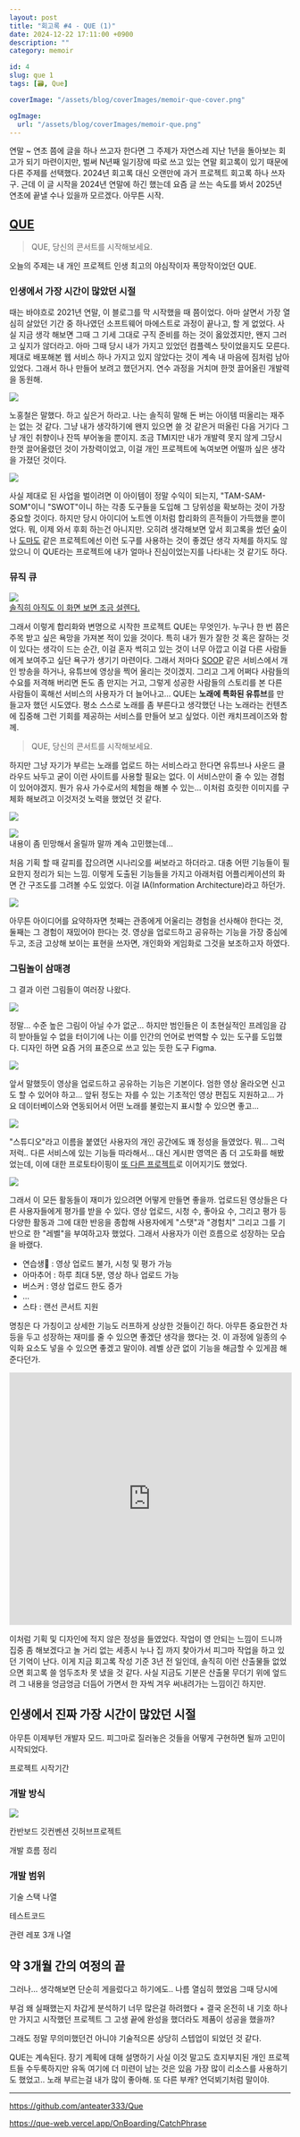 ```yaml
---
layout: post
title: "회고록 #4 - QUE (1)"
date: 2024-12-22 17:11:00 +0900
description: ""
category: memoir

id: 4
slug: que 1
tags: [🗃️, Que]

coverImage: "/assets/blog/coverImages/memoir-que-cover.png"

ogImage:
  url: "/assets/blog/coverImages/memoir-que.png"
---
```


연말 ~ 연초 쯤에 글을 하나 쓰고자 한다면 그 주제가 자연스레 지난 1년을 돌아보는 회고가 되기 마련이지만, 벌써 N년째 일기장에 따로 쓰고 있는 연말 회고록이 있기 때문에 다른 주제를 선택했다. 2024년 회고록 대신 오랜만에 과거 프로젝트 회고록 하나 쓰자구. 근데 이 글 시작을 2024년 연말에 하긴 했는데 요즘 글 쓰는 속도를 봐서 2025년 연초에 끝낼 수나 있을까 모르겠다. 아무튼 시작.

<h2 id="QUE" class="center"><a href="https://que-web.vercel.app/">QUE</a></h2>

> QUE, 당신의 콘서트를 시작해보세요.

오늘의 주제는 내 개인 프로젝트 인생 최고의 야심작이자 폭망작이었던 QUE.

### 인생에서 가장 시간이 많았던 시절

때는 바야흐로 2021년 연말, 이 블로그를 막 시작했을 때 쯤이었다. 아마 살면서 가장 열심히 살았던 기간 중 하나였던 소프트웨어 마에스트로 과정이 끝나고, 할 게 없었다. 사실 지금 생각 해보면 그때 그 기세 그대로 구직 준비를 하는 것이 옳았겠지만, 왠지 그러고 싶지가 않더라고. 아마 그때 당시 내가 가지고 있었던 컴플렉스 탓이었을지도 모른다. 제대로 배포해본 웹 서비스 하나 가지고 있지 않았다는 것이 계속 내 마음에 짐처럼 남아 있었다. 그래서 하나 만들어 보려고 했던거지. 연수 과정을 거치며 한껏 끌어올린 개발력을 동원해.

<p class="center rounded-edge mw-half">
<img src="https://i.postimg.cc/LX3qWfJh/image.png">
</p>

노홍철은 말했다. 하고 싶은거 하라고. 나는 솔직히 말해 돈 버는 아이템 떠올리는 재주는 없는 것 같다. 그냥 내가 생각하기에 왠지 있으면 쓸 것 같은거 떠올린 다음 거기다 그냥 개인 취향이나 잔뜩 부어놓을 뿐이지. 조금 TMI지만 내가 개발력 못지 않게 그당시 한껏 끌어올렸던 것이 가창력이었고, 이걸 개인 프로젝트에 녹여보면 어떨까 싶은 생각을 가졌던 것이다.

<p class="center rounded-edge-16 mw-3-quarter">
  <img src="https://i.postimg.cc/28HWQt2w/image.png">
</p>

사실 제대로 된 사업을 벌이려면 이 아이템이 정말 수익이 되는지, "TAM-SAM-SOM"이니 "SWOT"이니 하는 각종 도구들을 도입해 그 당위성을 확보하는 것이 가장 중요할 것이다. 하지만 당시 아이디어 노트엔 이처럼 합리화의 흔적들이 가득했을 뿐이었다. 뭐, 이제 와서 후회 하는건 아니지만. 오히려 생각해보면 앞서 회고록을 썼던 <a href="/?tags=%EC%88%B2Soup">숲</a>이나 <a href="/?tags=%EB%8F%84%EB%A7%88%EB%8F%84Domado">도마도</a> 같은 프로젝트에선 이런 도구를 사용하는 것이 좋겠단 생각 자체를 하지도 않았으니 이 QUE라는 프로젝트에 내가 얼마나 진심이었는지를 나타내는 것 같기도 하다.

### 뮤직 큐

<p class="center rounded-edge-16">
  <a href="https://que-web.vercel.app/OnBoarding/CatchPhrase">
    <img src="https://i.postimg.cc/02fJB4pZ/que-front.webp"/>
    <br/>
    솔직히 아직도 이 화면 보면 조금 설렌다.
    </a>
</p>

그래서 이렇게 합리화와 변명으로 시작한 프로젝트 QUE는 무엇인가. 누구나 한 번 쯤은 주목 받고 싶은 욕망을 가져본 적이 있을 것이다. 특히 내가 뭔가 잘한 것 혹은 잘하는 것이 있다는 생각이 드는 순간, 이걸 혼자 썩히고 있는 것이 너무 아깝고 이걸 다른 사람들에게 보여주고 싶단 욕구가 생기기 마련이다. 그래서 저마다 <a href="https://www.sooplive.co.kr">SOOP</a> 같은 서비스에서 개인 방송을 하거나, 유튜브에 영상을 찍어 올리는 것이겠지. 그리고 그게 어쩌다 사람들의 수요를 저격해 버리면 돈도 좀 만지는 거고, 그렇게 성공한 사람들의 스토리를 본 다른 사람들이 혹해선 서비스의 사용자가 더 늘어나고... QUE는 <strong>노래에 특화된 유튜브</strong>를 만들고자 했던 시도였다. 평소 스스로 노래를 좀 부른다고 생각했던 나는 노래라는 컨텐츠에 집중해 그런 기회를 제공하는 서비스를 만들어 보고 싶었다. 이런 캐치프레이즈와 함께.

> QUE, 당신의 콘서트를 시작해보세요.

하지만 그냥 자기가 부르는 노래를 업로드 하는 서비스라고 한다면 유튜브나 사운드 클라우드 놔두고 굳이 이런 사이트를 사용할 필요는 없다. 이 서비스만이 줄 수 있는 경험이 있어야겠지. 뭔가 유사 가수로서의 체험을 해볼 수 있는... 이처럼 흐릿한 이미지를 구체화 해보려고 이것저것 노력을 했었던 것 같다.

<p class="center rounded-edge-16">
  <img src="https://i.postimg.cc/QNBCtJ2Q/image.png" />
</p>

<p class="center rounded-edge-16">
  <img src="https://i.postimg.cc/TYNv85nK/image.png" />
  <br />
  내용이 좀 민망해서 올릴까 말까 계속 고민했는데...
</p>

처음 기획 할 때 갈피를 잡으려면 시나리오를 써보라고 하더라고. 대충 어떤 기능들이 필요한지 정리가 되는 느낌. 이렇게 도출된 기능들을 가지고 아래처럼 어플리케이션의 화면 간 구조도를 그려볼 수도 있었다. 이걸 IA(Information Architecture)라고 하던가.

<p class="center"><img src="https://i.postimg.cc/CLW6cXct/image.png" /></p>

아무튼 아이디어를 요약하자면 첫째는 관종에게 어울리는 경험을 선사해야 한다는 것, 둘째는 그 경험이 재밌어야 한다는 것. 영상을 업로드하고 공유하는 기능을 가장 중심에 두고, 조금 고상해 보이는 표현을 쓰자면, 개인화와 게임화로 그것을 보조하고자 하였다.

### 그림놀이 삼매경

그 결과 이런 그림들이 여러장 나왔다.

<p class="center mw-half rounded-edge-16">
  <img src="https://i.postimg.cc/FsT8McQw/image.png" />
</p>

정말... 수준 높은 그림이 아닐 수가 없군... 하지만 범인들은 이 초현실적인 프레임을 감히 받아들일 수 없을 터이기에 나는 이를 인간의 언어로 번역할 수 있는 도구를 도입했다. 디자인 하면 요즘 거의 표준으로 쓰고 있는 듯한 도구 Figma.

<p class="center rounded-edge-16 mw-3-quarter">
<img src="https://i.postimg.cc/P5xhZJDw/image.png" />
</p>

앞서 말했듯이 영상을 업로드하고 공유하는 기능은 기본이다. 엄한 영상 올라오면 신고도 할 수 있어야 하고... 앞뒤 정도는 자를 수 있는 기초적인 영상 편집도 지원하고... 가요 데이터베이스와 연동되어서 어떤 노래를 불렀는지 표시할 수 있으면 좋고...

<p class="center rounded-edge-16 mw-3-quarter">
<img src="https://i.postimg.cc/SxLLdLfB/image.png" />
</p>

"스튜디오"라고 이름을 붙였던 사용자의 개인 공간에도 꽤 정성을 들였었다. 뭐... 그럭저럭.. 다른 서비스에 있는 기능들 따라해서... 대신 게시판 영역은 좀 더 고도화를 해봤었는데, 이에 대한 프로토타이핑이 <a class="a-not-colored" href="https://whiteboard-puce.vercel.app/">또 다른 프로젝트</a>로 이어지기도 했었다.

<p class="center rounded-edge-16 mw-3-quarter">
<img src="https://i.postimg.cc/wjF2HcRh/image.png" />
</p>

그래서 이 모든 활동들이 재미가 있으려면 어떻게 만들면 좋을까. 업로드된 영상들은 다른 사용자들에게 평가를 받을 수 있다. 영상 업로드, 시청 수, 좋아요 수, 그리고 평가 등 다양한 활동과 그에 대한 반응을 종합해 사용자에게 "스탯"과 "경험치" 그리고 그를 기반으로 한 "레벨"을 부여하고자 했었다. 그래서 사용자가 이런 흐름으로 성장하는 모습을 바랬다.

- 연습생🔰 : 영상 업로드 불가, 시청 및 평가 가능
- 아마추어 : 하루 최대 5분, 영상 하나 업로드 가능
- 버스커 : 영상 업로드 한도 증가
- ...
- 스타 : 랜선 콘서트 지원

명칭은 다 가칭이고 상세한 기능도 러프하게 상상한 것들이긴 하다. 아무튼 중요한건 차등을 두고 성장하는 재미를 줄 수 있으면 좋겠단 생각을 했다는 것. 이 과정에 일종의 수익화 요소도 넣을 수 있으면 좋겠고 말이야. 레벨 상관 없이 기능을 해금할 수 있게끔 해준다던가.

<p class="center">
<iframe style="border: 1px solid rgba(0, 0, 0, 0.1);" width="100%" height="450px" src="https://embed.figma.com/design/uNFSYw2BqTWE2DbnmAaB4b/Que-Prototyping?node-id=0-1&embed-host=share" allowfullscreen></iframe>
</p>

이처럼 기획 및 디자인에 적지 않은 정성을 들였었다. 작업이 영 안되는 느낌이 드니까 집중 좀 해보겠다고 놀 거리 없는 세종시 누나 집 까지 찾아가서 피그마 작업을 하고 있던 기억이 난다. 이게 지금 회고록 작성 기준 3년 전 일인데, 솔직히 이런 산출물들 없었으면 회고록 쓸 엄두조차 못 냈을 것 같다. 사실 지금도 기분은 산출물 무더기 위에 엎드려 그 내용을 엉금엉금 더듬어 가면서 한 자씩 겨우 써내려가는 느낌이긴 하지만.

## 인생에서 진짜 가장 시간이 많았던 시절

아무튼 이제부턴 개발자 모드. 피그마로 질러놓은 것들을 어떻게 구현하면 될까 고민이 시작되었다.


프로젝트 시작기간

### 개발 방식


<p>
<img src="https://i.postimg.cc/tJQsJjhr/image.png" />
</p>

칸반보드 깃컨벤션 깃허브프로젝트

개발 흐름 정리

### 개발 범위

기술 스택 나열

테스트코드


관련 레포 3개 나열


## 약 3개월 간의 여정의 끝

그러나...
생각해보면 단순히 게을렀다고 하기에도.. 나름 열심히 했었음 그때 당시에

부검
왜 실패했는지 차갑게 분석하기
너무 많은걸 하려했다 + 결국 온전히 내 기호 하나만 가지고 시작했던 프로젝트
그 고생 끝에 완성을 했더라도 제품이 성공을 했을까?

그래도 정말 무의미했던건 아니야
기술적으론 상당히 스텝업이 되었던 것 같다.

QUE는 계속된다.
장기 계획에 대해 설명하기
사실 이것 말고도 흐지부지된 개인 프로젝트들 수두룩하지만 유독 여기에 더 미련이 남는 것은 있음
가장 많이 리소스를 사용하기도 했었고.. 노래 부르는걸 내가 많이 좋아해.
또 다른 부캐? 언덕뵈기처럼 말이야.

---






https://github.com/anteater333/Que

https://que-web.vercel.app/OnBoarding/CatchPhrase